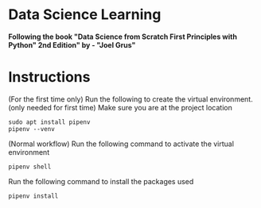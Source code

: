 # Data Science Learning

**Following the book "Data Science from Scratch First Principles with Python" 2nd Edition" by - "Joel Grus"**

# Instructions

(For the first time only)
Run the following to create the virtual environment. (only needed for first time)
Make sure you are at the project location
```console
sudo apt install pipenv
pipenv --venv
```

(Normal workflow)
Run the following command to activate the virtual environment
```console
pipenv shell
```

Run the following command to install the packages used 
```console
pipenv install
```
